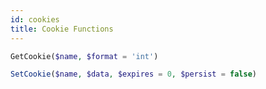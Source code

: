 ```yaml
---
id: cookies
title: Cookie Functions
---
```


```php
GetCookie($name, $format = 'int')
```

```php
SetCookie($name, $data, $expires = 0, $persist = false)
```